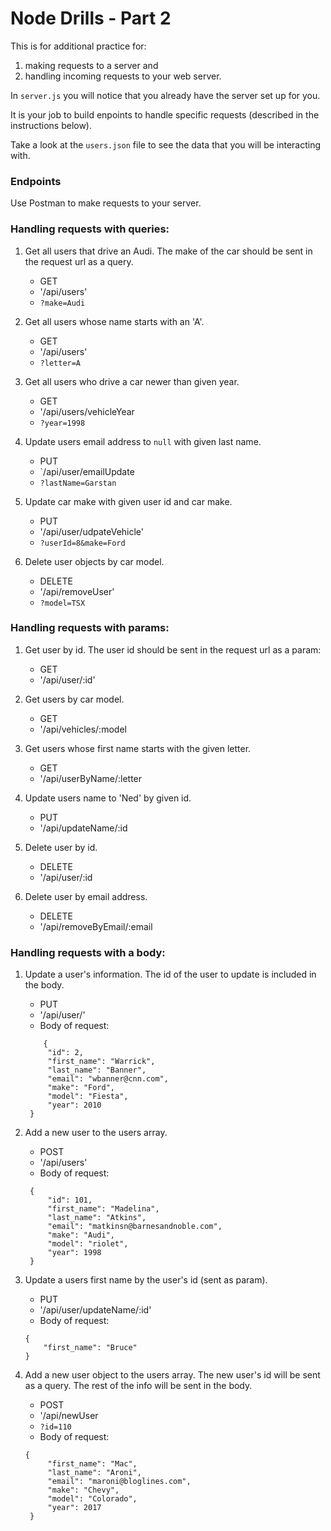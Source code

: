 # Node Drills - Part 2

This is for additional practice for:
1. making requests to a server and
2. handling incoming requests to your web server.

In `server.js` you will notice that you already have the server set up for you.

It is your job to build enpoints to handle specific requests (described in the instructions below). 

Take a look at the `users.json` file to see the data that you will be interacting with.

### Endpoints

Use Postman to make requests to your server.

### Handling requests with queries:

1. Get all users that drive an Audi. The make of the car should be sent in the request url as a query.
   * GET
   * '/api/users'
   * `?make=Audi`

2. Get all users whose name starts with an 'A'.
   * GET
   * '/api/users'
   * `?letter=A`

3. Get all users who drive a car newer than given year.
   * GET
   * '/api/users/vehicleYear
   * `?year=1998`

4. Update users email address to `null` with given last name.
   * PUT
   * `/api/user/emailUpdate
   * `?lastName=Garstan`   

5. Update car make with given user id and car make.
   * PUT
   * '/api/user/udpateVehicle'
   * `?userId=8&make=Ford`

6. Delete user objects by car model.
   * DELETE
   * '/api/removeUser'
   * `?model=TSX`

### Handling requests with params:

1. Get user by id. The user id should be sent in the request url as a param:
   * GET
   * '/api/user/:id'

2. Get users by car model.
   * GET
   * '/api/vehicles/:model
3. Get users whose first name starts with the given letter.
   * GET
   * '/api/userByName/:letter
4. Update users name to 'Ned' by given id.
   * PUT
   * '/api/updateName/:id
5. Delete user by id.
   * DELETE
   * '/api/user/:id
6. Delete user by email address.
   * DELETE
   * '/api/removeByEmail/:email     

### Handling requests with a body:

1. Update a user's information. The id of the user to update is included in the body.
   * PUT
   * '/api/user/'
   * Body of request:
   ```
       {
        "id": 2,
        "first_name": "Warrick",
        "last_name": "Banner",
        "email": "wbanner@cnn.com",
        "make": "Ford",
        "model": "Fiesta",
        "year": 2010
    }
    ```
2. Add a new user to the users array.
   * POST
   * '/api/users'
   * Body of request:
   ```
    {
        "id": 101,
        "first_name": "Madelina",
        "last_name": "Atkins",
        "email": "matkinsn@barnesandnoble.com",
        "make": "Audi",
        "model": "riolet",
        "year": 1998
    }
   ```

3. Update a users first name by the user's id (sent as param).
   * PUT
   * '/api/user/updateName/:id'
   * Body of request:
   ```
   {
       "first_name": "Bruce"
   }
   ```  

4. Add a new user object to the users array. The new user's id will be sent as a query. The rest of the info will be sent in the body.
   * POST
   * '/api/newUser
   * `?id=110`
   * Body of request: 
   ```
   {
        "first_name": "Mac",
        "last_name": "Aroni",
        "email": "maroni@bloglines.com",
        "make": "Chevy",
        "model": "Colorado",
        "year": 2017
    }
   ```